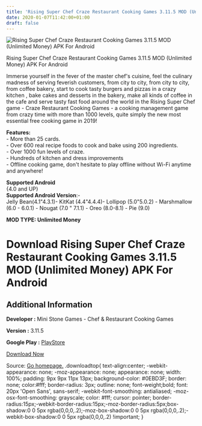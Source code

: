 ```yaml
---
title: 'Rising Super Chef Craze Restaurant Cooking Games 3.11.5 MOD (Unlimited Money) APK For Android'
date: 2020-01-07T11:42:00+01:00
draft: false
---
```


![Rising Super Chef Craze Restaurant Cooking Games 3.11.5 MOD (Unlimited Money) APK For Android](https://i1.wp.com/apkhome.net/wp-content/uploads/2020/01/Rising-Super-Chef-Craze-Restaurant-Cooking-Games-3.11.5-MOD-Unlimited-Money.png "Rising Super Chef Craze Restaurant Cooking Games 3.11.5 MOD (Unlimited Money) APK For Android")

  

Rising Super Chef Craze Restaurant Cooking Games 3.11.5 MOD (Unlimited Money) APK For Android

Immerse yourself in the fever of the master chef's cuisine, feel the culinary madness of serving feverish customers, from city to city, from city to city, from coffee bakery, start to cook tasty burgers and pizzas in a crazy kitchen , bake cakes and desserts in the bakery, make all kinds of coffee in the cafe and serve tasty fast food around the world in the Rising Super Chef game - Craze Restaurant Cooking Games - a cooking management game from crazy time with more than 1000 levels, quite simply the new most essential free cooking game in 2019!

**Features:**  
\- More than 25 cards.  
\- Over 600 real recipe foods to cook and bake using 200 ingredients.  
\- Over 1000 fun levels of craze.  
\- Hundreds of kitchen and dress improvements  
\- Offline cooking game, don't hesitate to play offline without Wi-Fi anytime and anywhere!

**Supported Android**  
{4.0 and UP}  
**Supported Android Version**:-  
Jelly Bean(4.1"4.3.1)- KitKat (4.4"4.4.4)- Lollipop (5.0"5.0.2) - Marshmallow (6.0 - 6.0.1) - Nougat (7.0 " 7.1.1) - Oreo (8.0-8.1) - Pie (9.0)

**MOD TYPE: Unlimited Money**

Download Rising Super Chef Craze Restaurant Cooking Games 3.11.5 MOD (Unlimited Money) APK For Android
======================================================================================================

Additional Information
----------------------

**Developer :** Mini Stone Games - Chef & Restaurant Cooking Games

**Version :** 3.11.5

**Google Play :** [PlayStore](https://play.google.com/store/apps/details?id=com.ministone.game.risingsuperchef2)

  

[Download Now](https://store4app.co/post/rising-super-chef-craze-restaurant-cooking-games-3-11-5-mod-unlimited-money-apk-for-android_1578393284)

  
Source: [Go homepage.](https://store4app.co/post/rising-super-chef-craze-restaurant-cooking-games-3-11-5-mod-unlimited-money-apk-for-android_1578393284) .downloadtop{ text-align:center; -webkit-appearance: none; -moz-appearance: none; appearance: none; width: 100%; padding: 9px 9px 11px 13px; background-color: #0EBD3F; border: none; color:#fff; border-radius: 3px; outline: none; font-weight;bold; font: 20px 'Open Sans', sans-serif; -webkit-font-smoothing: antialiased; -moz-osx-font-smoothing: grayscale; color: #fff; cursor: pointer; border-radius:15px;-webkit-border-radius:15px;-moz-border-radius:5px;box-shadow:0 0 5px rgba(0,0,0,.2);-moz-box-shadow:0 0 5px rgba(0,0,0,.2);-webkit-box-shadow:0 0 5px rgba(0,0,0,.2) !important; }